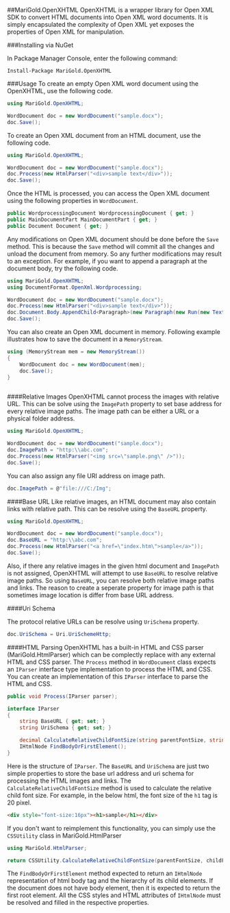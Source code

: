 ##MariGold.OpenXHTML
OpenXHTML is a wrapper library for Open XML SDK to convert HTML documents into Open XML word documents. It is simply encapsulated the complexity of Open XML yet exposes the properties of Open XML for manipulation.

###Installing via NuGet

In Package Manager Console, enter the following command:
```
Install-Package MariGold.OpenXHTML
```
###Usage
To create an empty Open XML word document using the OpenXHTML, use the following code.

```csharp
using MariGold.OpenXHTML;

WordDocument doc = new WordDocument("sample.docx");
doc.Save();
```
To create an Open XML document from an HTML document, use the following code.

```csharp
using MariGold.OpenXHTML;

WordDocument doc = new WordDocument("sample.docx");
doc.Process(new HtmlParser("<div>sample text</div>"));
doc.Save();
```
Once the HTML is processed, you can access the Open XML document using the following properties in `WordDocument`.
 

```csharp
public WordprocessingDocument WordprocessingDocument { get; }
public MainDocumentPart MainDocumentPart { get; }
public Document Document { get; }
```
Any modifications on Open XML document should be done before the `Save` method. This is because the `Save` method will commit all the changes and unload the document from memory. So any further modifications may result to an exception. For example, if you want to append a paragraph at the document body, try the following code.
```csharp
using MariGold.OpenXHTML;
using DocumentFormat.OpenXml.Wordprocessing;

WordDocument doc = new WordDocument("sample.docx");
doc.Process(new HtmlParser("<div>sample text</div>"));
doc.Document.Body.AppendChild<Paragraph>(new Paragraph(new Run(new Text("added text"))));
doc.Save();
```
You can also create an Open XML document in memory. Following example illustrates how to save the document in a `MemoryStream`.

```csharp
using (MemoryStream mem = new MemoryStream())
{
	WordDocument doc = new WordDocument(mem);
	doc.Save();
}
			
```

####Relative Images
OpenXHTML cannot process the images with relative URL. This can be solve using the `ImagePath` property to set base address for every relative image paths. The image path can be either a URL or a physical folder address.

```csharp
using MariGold.OpenXHTML;

WordDocument doc = new WordDocument("sample.docx");
doc.ImagePath = "http:\\abc.com";
doc.Process(new HtmlParser("<img src=\"sample.png\" />"));
doc.Save();
```

You can also assign any file URI address on image path.
```csharp
doc.ImagePath = @"file:///C:/Img";
```

####Base URL
Like relative images, an HTML document may also contain links with relative path. This can be resolve using the `BaseURL` property.

```csharp
using MariGold.OpenXHTML;

WordDocument doc = new WordDocument("sample.docx");
doc.BaseURL = "http:\\abc.com";
doc.Process(new HtmlParser("<a href=\"index.htm\">sample</a>"));
doc.Save();
```
Also, if there any relative images in the given html document and `ImagePath` is not assigned, OpenXHTML will attempt to use `BaseURL` to resolve relative image paths. So using `BaseURL`, you can resolve both relative image paths and links. The reason to create a seperate property for image path is that sometimes image location is differ from base URL address.

####Uri Schema

The protocol relative URLs can be resolve using `UriSchema` property. 

```csharp
doc.UriSchema = Uri.UriSchemeHttp;
```

####HTML Parsing
OpenXHTML has a built-in HTML and CSS parser (MariGold.HtmlParser) which can be complectly replace with any external HTML and CSS parser. The `Process` method in `WordDocument` class expects an `IParser` interface type implementation to process the HTML and CSS. You can create an implementation of this `IParser` interface to parse the HTML and CSS.
```csharp
public void Process(IParser parser);
```

```csharp
interface IParser
{
	string BaseURL { get; set; }
	string UriSchema { get; set; }

	decimal CalculateRelativeChildFontSize(string parentFontSize, string childFontSize);
	IHtmlNode FindBodyOrFirstElement();
}
```
Here is the structure of `IParser`. The `BaseURL` and `UriSchema` are just two simple properties to store the base url address and uri schema for processing the HTML images and links. The `CalculateRelativeChildFontSize` method is used to calculate the relative child font size. For example, in the below html, the font size of the `h1` tag is 20 pixel. 

```html
<div style="font-size:16px"><h1>sample</h1></div>
```

If you don't want to reimplement this functionality, you can simply use the `CSSUtility` class in MariGold.HtmlParser

```csharp
using MariGold.HtmlParser;

return CSSUtility.CalculateRelativeChildFontSize(parentFontSize, childFontSize);
```

The `FindBodyOrFirstElement` method expected to return an `IHtmlNode` representation of html body tag and the hierarchy of its child elements. If the document does not have body element, then it is expected to return the first root element. All the CSS styles and HTML attributes of `IHtmlNode` must be resolved and filled in the respective properties.
